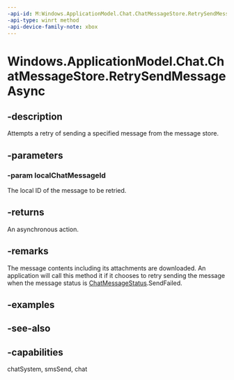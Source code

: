 ```yaml
---
-api-id: M:Windows.ApplicationModel.Chat.ChatMessageStore.RetrySendMessageAsync(System.String)
-api-type: winrt method
-api-device-family-note: xbox
---
```


<!-- Method syntax
public Windows.Foundation.IAsyncAction RetrySendMessageAsync(System.String localChatMessageId)
-->

# Windows.ApplicationModel.Chat.ChatMessageStore.RetrySendMessageAsync

## -description
Attempts a retry of sending a specified message from the message store.

## -parameters
### -param localChatMessageId
The local ID of the message to be retried.

## -returns
An asynchronous action.

## -remarks
The message contents including its attachments are downloaded. An application will call this method it if it chooses to retry sending the message when the message status is [ChatMessageStatus](chatmessagestatus.md).SendFailed.

## -examples

## -see-also

## -capabilities
chatSystem, smsSend, chat
